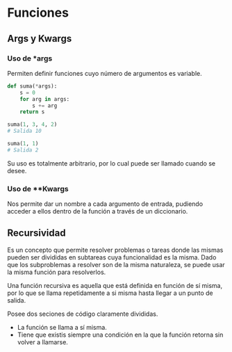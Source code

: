 # Funciones

## Args y Kwargs

### Uso de *args

Permiten definir funciones cuyo número de argumentos es variable.


```python
def suma(*args):
    s = 0
    for arg in args:
        s += arg
    return s

suma(1, 3, 4, 2)
# Salida 10

suma(1, 1)
# Salida 2
```

Su uso es totalmente arbitrario, por lo cual puede ser llamado cuando se desee.

### Uso de **Kwargs

Nos permite dar un nombre a cada argumento de entrada, pudiendo acceder a ellos dentro de la función a través de un diccionario.

## Recursividad

Es un concepto que permite resolver problemas o tareas donde las mismas pueden ser divididas en subtareas cuya funcionalidad es la misma. Dado que los subproblemas a resolver son de la misma naturaleza, se puede usar la misma función para resolverlos.

Una función recursiva es aquella que está definida en función de sí misma, por lo que se llama repetidamente a si misma hasta llegar a un punto de salida.

Posee dos seciones de código claramente divididas.

* La función se llama a sí misma.
* Tiene que existis siempre una condición en la que la función retorna sin volver a llamarse.

